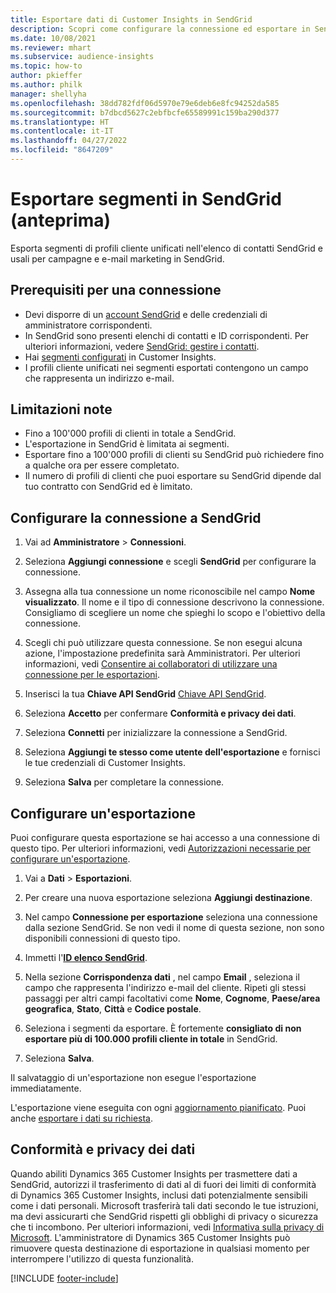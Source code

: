 ```yaml
---
title: Esportare dati di Customer Insights in SendGrid
description: Scopri come configurare la connessione ed esportare in SendGrid.
ms.date: 10/08/2021
ms.reviewer: mhart
ms.subservice: audience-insights
ms.topic: how-to
author: pkieffer
ms.author: philk
manager: shellyha
ms.openlocfilehash: 38dd782fdf06d5970e79e6deb6e8fc94252da585
ms.sourcegitcommit: b7dbcd5627c2ebfbcfe65589991c159ba290d377
ms.translationtype: HT
ms.contentlocale: it-IT
ms.lasthandoff: 04/27/2022
ms.locfileid: "8647209"
---
```

# <a name="export-segments-to-sendgrid-preview"></a>Esportare segmenti in SendGrid (anteprima)

Esporta segmenti di profili cliente unificati nell'elenco di contatti SendGrid e usali per campagne e e-mail marketing in SendGrid. 

## <a name="prerequisites-for-a-connection"></a>Prerequisiti per una connessione

-   Devi disporre di un [account SendGrid](https://sendgrid.com/) e delle credenziali di amministratore corrispondenti.
-   In SendGrid sono presenti elenchi di contatti e ID corrispondenti. Per ulteriori informazioni, vedere [SendGrid: gestire i contatti](https://sendgrid.com/docs/ui/managing-contacts/create-and-manage-contacts/#manage-contacts).
-   Hai [segmenti configurati](segments.md) in Customer Insights.
-   I profili cliente unificati nei segmenti esportati contengono un campo che rappresenta un indirizzo e-mail.

## <a name="known-limitations"></a>Limitazioni note

- Fino a 100'000 profili di clienti in totale a SendGrid.
- L'esportazione in SendGrid è limitata ai segmenti.
- Esportare fino a 100'000 profili di clienti su SendGrid può richiedere fino a qualche ora per essere completato. 
- Il numero di profili di clienti che puoi esportare su SendGrid dipende dal tuo contratto con SendGrid ed è limitato.

## <a name="set-up-connection-to-sendgrid"></a>Configurare la connessione a SendGrid

1. Vai ad **Amministratore** > **Connessioni**.

1. Seleziona **Aggiungi connessione** e scegli **SendGrid** per configurare la connessione.

1. Assegna alla tua connessione un nome riconoscibile nel campo **Nome visualizzato**. Il nome e il tipo di connessione descrivono la connessione. Consigliamo di scegliere un nome che spieghi lo scopo e l'obiettivo della connessione.

1. Scegli chi può utilizzare questa connessione. Se non esegui alcuna azione, l'impostazione predefinita sarà Amministratori. Per ulteriori informazioni, vedi [Consentire ai collaboratori di utilizzare una connessione per le esportazioni](connections.md#allow-contributors-to-use-a-connection-for-exports).

1. Inserisci la tua **Chiave API SendGrid** [Chiave API SendGrid](https://sendgrid.com/docs/ui/account-and-settings/api-keys/).

1. Seleziona **Accetto** per confermare **Conformità e privacy dei dati**.

1. Seleziona **Connetti** per inizializzare la connessione a SendGrid.

1. Seleziona **Aggiungi te stesso come utente dell'esportazione** e fornisci le tue credenziali di Customer Insights.

1. Seleziona **Salva** per completare la connessione.

## <a name="configure-an-export"></a>Configurare un'esportazione

Puoi configurare questa esportazione se hai accesso a una connessione di questo tipo. Per ulteriori informazioni, vedi [Autorizzazioni necessarie per configurare un'esportazione](export-destinations.md#set-up-a-new-export).

1. Vai a **Dati** > **Esportazioni**.

1. Per creare una nuova esportazione seleziona **Aggiungi destinazione**.

1. Nel campo **Connessione per esportazione** seleziona una connessione dalla sezione SendGrid. Se non vedi il nome di questa sezione, non sono disponibili connessioni di questo tipo.

1. Immetti l'**[ID elenco SendGrid](https://sendgrid.com/docs/ui/managing-contacts/create-and-manage-contacts/#manage-contacts)**.

1. Nella sezione **Corrispondenza dati** , nel campo **Email** , seleziona il campo che rappresenta l'indirizzo e-mail del cliente. Ripeti gli stessi passaggi per altri campi facoltativi come **Nome**, **Cognome**, **Paese/area geografica**, **Stato**, **Città** e **Codice postale**.

1. Seleziona i segmenti da esportare. È fortemente **consigliato di non esportare più di 100.000 profili cliente in totale** in SendGrid. 

1. Seleziona **Salva**.

Il salvataggio di un'esportazione non esegue l'esportazione immediatamente.

L'esportazione viene eseguita con ogni [aggiornamento pianificato](system.md#schedule-tab). Puoi anche [esportare i dati su richiesta](export-destinations.md#run-exports-on-demand). 

## <a name="data-privacy-and-compliance"></a>Conformità e privacy dei dati

Quando abiliti Dynamics 365 Customer Insights per trasmettere dati a SendGrid, autorizzi il trasferimento di dati al di fuori dei limiti di conformità di Dynamics 365 Customer Insights, inclusi dati potenzialmente sensibili come i dati personali. Microsoft trasferirà tali dati secondo le tue istruzioni, ma devi assicurarti che SendGrid rispetti gli obblighi di privacy o sicurezza che ti incombono. Per ulteriori informazioni, vedi [Informativa sulla privacy di Microsoft](https://go.microsoft.com/fwlink/?linkid=396732).
L'amministratore di Dynamics 365 Customer Insights può rimuovere questa destinazione di esportazione in qualsiasi momento per interrompere l'utilizzo di questa funzionalità.


[!INCLUDE [footer-include](includes/footer-banner.md)]
